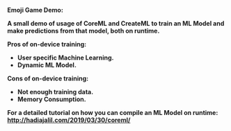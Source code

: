 <b> Emoji Game Demo: <b>

A small demo of usage of CoreML and CreateML to train an ML Model and make predictions from that model, both on runtime. 

Pros of on-device training: 
- User specific Machine Learning. 
- Dynamic ML Model. 


Cons of on-device training: 
- Not enough training data. 
- Memory Consumption. 

For a detailed tutorial on how you can compile an ML Model on runtime: 
http://hadiajalil.com/2019/03/30/coreml/
